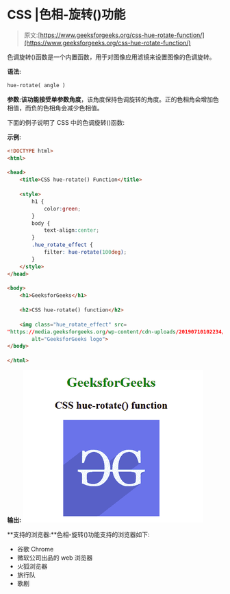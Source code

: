 # CSS |色相-旋转()功能

> 原文:[https://www.geeksforgeeks.org/css-hue-rotate-function/](https://www.geeksforgeeks.org/css-hue-rotate-function/)

色调旋转()函数是一个内置函数，用于对图像应用滤镜来设置图像的色调旋转。

**语法:**

```html
hue-rotate( angle )
```

**参数:**该功能接受单参数**角度**，该角度保持色调旋转的角度。正的色相角会增加色相值，而负的色相角会减少色相值。

下面的例子说明了 CSS 中的色调旋转()函数:

**示例:**

```html
<!DOCTYPE html> 
<html> 

<head> 
    <title>CSS hue-rotate() Function</title> 

    <style>
        h1 {
            color:green;
        }
        body {
            text-align:center;
        }
        .hue_rotate_effect {
            filter: hue-rotate(100deg);
        }
    </style>
</head> 

<body> 
    <h1>GeeksforGeeks</h1> 

    <h2>CSS hue-rotate() function</h2>

    <img class="hue_rotate_effect" src= 
"https://media.geeksforgeeks.org/wp-content/cdn-uploads/20190710102234/download3.png"
        alt="GeeksforGeeks logo"> 
</body> 

</html>                    
```

**输出:**
![](img/4b7eb9c3a4be4d3fe07a1c47f2989396.png)

**支持的浏览器:**色相-旋转()功能支持的浏览器如下:

*   谷歌 Chrome
*   微软公司出品的 web 浏览器
*   火狐浏览器
*   旅行队
*   歌剧